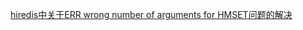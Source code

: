 [hiredis中关于ERR wrong number of arguments for HMSET问题的解决](https://blog.csdn.net/qq78442761/article/details/108464119)